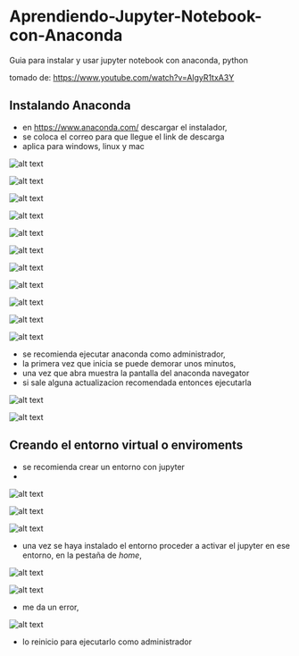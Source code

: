 # Aprendiendo-Jupyter-Notebook-con-Anaconda
Guia para instalar y usar jupyter notebook con anaconda, python

tomado de: https://www.youtube.com/watch?v=AlgyR1txA3Y

## Instalando Anaconda

- en https://www.anaconda.com/ descargar el instalador,
- se coloca el correo para que llegue el link de descarga
- aplica para windows, linux y mac


![alt text](imagen.png)

![alt text](imagen-1.png)

![alt text](imagen-2.png)

![alt text](imagen-3.png)

![alt text](imagen-4.png)

![alt text](imagen-5.png)

![alt text](imagen-6.png)

![alt text](imagen-7.png)

![alt text](imagen-8.png)

![alt text](imagen-9.png)

![alt text](imagen-10.png)

- se recomienda ejecutar anaconda como administrador,
- la primera vez que inicia se puede demorar unos minutos,
- una vez que abra muestra la pantalla del anaconda navegator
- si sale alguna actualizacion recomendada entonces ejecutarla

![alt text](imagen-11.png)

![alt text](imagen-12.png)


## Creando el entorno virtual o enviroments

- se recomienda crear un entorno con jupyter
- 

![alt text](imagen-13.png)

![alt text](imagen-14.png)

![alt text](imagen-15.png)

- una vez se haya instalado el entorno proceder a activar el jupyter en ese entorno, en la pestaña de *home*,

![alt text](imagen-16.png)

![alt text](imagen-17.png)

- me da un error,

![alt text](imagen-18.png)

- lo reinicio para ejecutarlo como administrador



